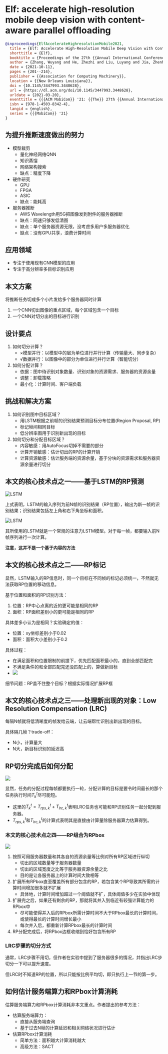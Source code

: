 # Elf: accelerate high-resolution mobile deep vision with content-aware parallel offloading

```bibtex
@inproceedings{ElfAccelerateHighresolutionMobile2021,
  title = {Elf: Accelerate High-Resolution Mobile Deep Vision with Content-Aware Parallel Offloading},
  shorttitle = {Elf},
  booktitle = {Proceedings of the 27th {{Annual International Conference}} on {{Mobile Computing}} and {{Networking}}},
  author = {Zhang, Wuyang and He, Zhezhi and Liu, Luyang and Jia, Zhenhua and Liu, Yunxin and Gruteser, Marco and Raychaudhuri, Dipankar and Zhang, Yanyong},
  date = {2021-10-11},
  pages = {201--214},
  publisher = {{Association for Computing Machinery}},
  location = {{New Orleans Louisiana}},
  doi = {10.1145/3447993.3448628},
  url = {https://dl.acm.org/doi/10.1145/3447993.3448628},
  urldate = {2021-03-20},
  eventtitle = {{{ACM MobiCom}} '21: {{The}} 27th {{Annual International Conference}} on {{Mobile Computing}} and {{Networking}}},
  isbn = {978-1-4503-8342-4},
  langid = {english},
  series = {{{MobiCom}} '21}
}
```

## 为提升推断速度做出的努力

* 模型裁剪
  * 量化神经网络QNN
  * 知识蒸馏
  * 网络架构搜索
  * 缺点：精度下降
* 硬件研究
  * GPU
  * FPGA
  * ASIC
  * 缺点：能耗高
* 服务器推断
  * AWS Wavelength用5G把图像发到附件的服务器推断
  * 缺点：网速只够发低清图
  * 缺点：单个服务器资源无限，没考虑多用户多服务器优化
  * 缺点：没有GPU共享，浪费计算时间

## 应用领域

* 专注于使用现有CNN模型的应用
* 专注于高分辨率多目标识别应用

## 本文方案

将推断任务切成多个小片发给多个服务器同时计算
1. 一个CNN切出图像的重点区域，每个区域包含一个目标
2. 一个CNN对切分出的目标进行识别

## 设计要点

1. 如何切分计算？
   * ×模型并行：以模型中的层为单位进行并行计算（传输量大、同步复杂）
   * √数据并行：以图像中的部分为单位进行并行计算（智能切分）
2. 如何分配计算？
   * 依据：图中待识别对象数量、识别对象的资源需求、服务器的资源余量
   * 调整：卸载策略
   * 最小化：计算时间、客户端负载

## 挑战和解决方案

1. 如何识别图中目标区域？
   * 用LSTM根据之前帧的识别结果预测目标分布位置(Region Proposal, RP)
   * 标记帧间相同目标
   * 低分辨率图用于识别新出现的目标
2. 如何切分和分配目标区域？
   * 内容敏感：用AutoFocus切掉不需要的部分
   * 计算开销敏感：估计切出的RP的计算开销
   * 计算资源敏感：估计服务端的资源余量，基于分块的资源需求和服务器资源余量进行切分

## 本文的核心技术点之一——基于LSTM的RP预测

![LSTM](./i/ELF-LSTM.png)

上式表明，LSTM的输入序列为前N帧的识别结果（RP位置），输出为新一帧的识别结果；识别结果包括左上角和右下角坐标和面积。

![LSTM](./i/ELF-LSTM-S.png)

其所使用的LSTM就是一个常规的注意力LSTM模型。对于每一帧，都要输入前N帧序列进行一次计算。

**注意，这并不是一个基于内容的方法**

## 本文的核心技术点之二——RP标记

显然，LSTM输入的RP信息时，同一个目标在不同帧的标记必须统一，不然就无法获取RP位置的移动信息。

基于位置和面积的RP识别方法：
1. 位置：RP中心点离的近的更可能是相同的RP
2. 面积：RP面积差别小的更可能是相同的RP

具体差多小认为是相同？实验确定的值：
* 位置：xy坐标差别小于0.02
* 面积：面积大小差别小于0.2

具体过程：
* 在满足面积和位置限制的前提下，优先匹配面积最小的，直到全部匹配完
* 不满足条件的和全部匹配完还没匹配上的，算做新目标
* ![](./i/ELF-INDEX.png)

细节问题：RP盖不住整个目标？根据实际情况扩展RP框

## 本文的核心技术点之三——处理新出现的对象：Low Resolution Compensation (LRC)

每隔N帧就将低清晰度的帧发给云端，让云端帮忙识别出新出现的目标。

具体隔几帧？trade-off：
* N小，计算量大
* N大，新目标识别的延迟高

## RP切分完成后如何分配

![](./i/ELF-Distro.png)

显然，任务的分配过程每帧都要执行一轮，分配计算的目标是要令时间最长的那个任务执行时间$T_k^t$尽可能短。

* 这里的$T_k^t=T_{rps,k}^t+T_{lrc,k}^t$表明LRC任务也可能和RP识别任务一起分配到服务器。
* $T_{rps,k}^t$和$T_{lrc,k}^t$的计算式表明其是直接由计算量除服务器算力估算得到。

### 本文的核心技术点之四——RP组合为RPbox

![](./i/ELF-RPBOX.png)

1. 按照可用服务器数量和其各自的资源余量等比例对所有RP区域进行纵切
   * 切出的区域数量等于服务器数量
   * 切出的区域宽度之比等于服务器资源余量之比
   * 目的是让各服务器上的计算时间大致相等
2. 扩展所有RPbox直至覆盖所有部分包含的RP，若包含某个RP导致其所需的计算时间增加很多就不扩展
   * 具体地，计算时间增加超过一个阈值就不扩，具体阈值多少在实验中体现
3. 扩展完之后，如果还有剩余的RP，那就将其并入到临近有较强计算能力的RPbox中
   * 尽可能使得并入后的RPbox所需计算时间不大于RPbox最长的计算时间，或使得最长的计算时间增长最小
   * 每次并入后，都重新计算RPbox最长的计算时间
4. RP分配完成后，将RPbox边框收缩到恰好包含所有RP

### LRC步骤的切分方式

通常，LRC步骤不用切，但作者在实验中提到了服务器很多的情况，并指出LRC步切分一下可以提升速度。

但LRC时不知道RP的位置，所以只能按比例平均切，即只执行上一节的第一步。

## 如何估计服务端算力和RPbox计算消耗

估算服务端算力和RPbox计算消耗非本文重点。作者提出的参考方法：
* 估算服务端算力：
  * 直接从服务端查询
  * 基于过去N帧的计算延迟和相关网络状况进行估计
* 估算RPbox计算消耗
  * 简单方法：面积越大计算消耗越大
  * 高级方法：SACT